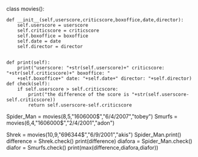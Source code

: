 class movies():
    
    def __init__(self,userscore,criticscore,boxoffice,date,director):
        self.userscore = userscore
        self.criticscore = criticscore
        self.boxoffice = boxoffice
        self.date = date
        self.director = director

    
    def print(self):
        print("userscore: "+str(self.userscore)+" criticscore: "+str(self.criticscore)+" boxoffice: "
        +self.boxoffice+" date: "+self.date+" director: "+self.director)
    def check(self):
        if self.userscore > self.criticscore:
            print("the difference of the score is "+str(self.userscore-self.criticscore))
            return self.userscore-self.criticscore 

Spider_Man = movies(8,5,"1606000$","6/4/2007","tobey")
Smurfs = movies(6,4,"1606000$","2/4/2001","adon")
        
Shrek = movies(10,9,"696344$","6/9/2001","akis")
Spider_Man.print()
difference = Shrek.check()
print(difference)
diafora = Spider_Man.check()
diafor = Smurfs.check()
print(max(difference,diafora,diafor))
